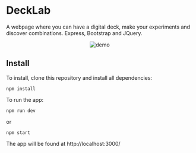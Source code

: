 # DeckLab
A webpage where you can have a digital deck, make your experiments and discover combinations. Express, Bootstrap and JQuery.

<p align="center"><img src="images/demo/demo-gif.gif" alt="demo" /></p>

## Install

To install, clone this repository and install all dependencies:
```
npm install
``` 

To run the app: 
```
npm run dev
```
or
```
npm start
```

The app will be found at http://localhost:3000/